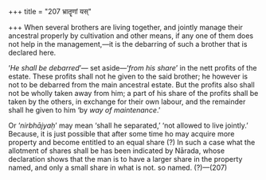 +++
title = "207 भ्रातॄणां यस्"

+++
When several brothers are living together, and jointly manage their
ancestral properly by cultivation and other means, if any one of them
does not help in the management,—it is the debarring of such a brother
that is declared here.

‘*He shall* *be debarred*’— set aside—‘*from his share*’ in the nett
profits of the estate. These profits shall not he given to the said
brother; he however is not to be debarred from the main ancestral
estate. But the profits also shall not be wholly taken away from him; a
part of his share of the profits shall be taken by the others, in
exchange for their own labour, and the remainder shall he given to him
‘by *way of maintenance*.’

Or ‘*nirbhājyaḥ*’ may mean ‘shall he separated,’ ‘not allowed to live
jointly.’ Because, it is just possible that after some time ho may
acquire more property and become entitled to an equal share (?) In such
a case what the allotment of shares shall be has been indicated by
Nārada, whose declaration shows that the man is to have a larger share
in the property named, and only a small share in what is not. so named.
(?)—(207)


